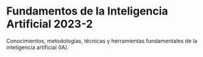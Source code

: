 # **Fundamentos de la Inteligencia Artificial 2023-2**

Conocimientos, metodologías, técnicas y herramientas fundamentales de la inteligencia artificial (IA).

